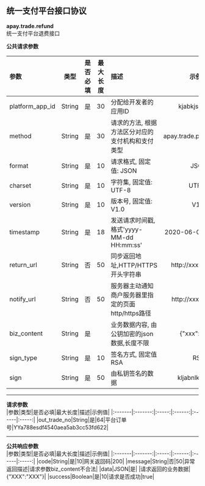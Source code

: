 ## 统一支付平台接口协议

**apay.trade.refund**  
统一支付平台退费接口  

**公共请求参数**     

|参数|类型|是否必填|最大长度|描述|示例值|
|:-------|:-------:|:-----:|:------:|:------|:-----:|
|platform_app_id|String|是|30|分配给开发者的应用ID|kjabkjsdbfkjdf|
|method|String|是|30|请求的方法, 根据方法区分对应的支付机构和支付类型|apay.trade.pay.micro.wx|
|format|String|是|10|请求格式, 固定值: JSON|JSON|
|charset|String|是|10|字符集, 固定值: UTF-8|UTF-8|
|version|String|是|10|版本号, 固定值: V1.0|V1.0|
|timestamp|String|是|18|发送请求时间戳, 格式'yyyy-MM-dd HH:mm:ss'|2020-06-01 00:00:00|
|return_url|String|否|50|同步返回地址,HTTP/HTTPS开头字符串|http://xxx/returnUrl|
|notify_url|String|否|50|服务器主动通知商户服务器里指定的页面http/https路径|http://xxx/notifyUrl|
|biz_content|String|是| |业务数据内容, 由公钥加密的json数据,长度不限|{"xxx":"xxx"}|
|sign_type|String|是|10|签名方式, 固定值 RSA|RSA|
|sign|String|是|50|由私钥签名的数据|kljabnlkjnkljdfs|

***

**请求参数**  
|参数|类型|是否必填|最大长度|描述|示例值|
|:-------|:-------:|:-----:|:------:|:------|:-----:|
|out_trade_no|String|是|64|平台订单号|YYa788esdf4540aea5ab3cc53fd622|

***

**公共响应参数**   
|参数|类型|是否必填|最大长度|描述|示例值|
|:-------|:-------:|:-----:|:------:|:------|:-----:|
|code|String|是|10|网关返回码|200|
|message|String|否|50|异常返回描述|请求参数biz_content不合法|
|data|JSON|是| |请求返回的业务数据|{"XXX":"XXX"}|
|success|Boolean|是|10|请求是否成功|true|

